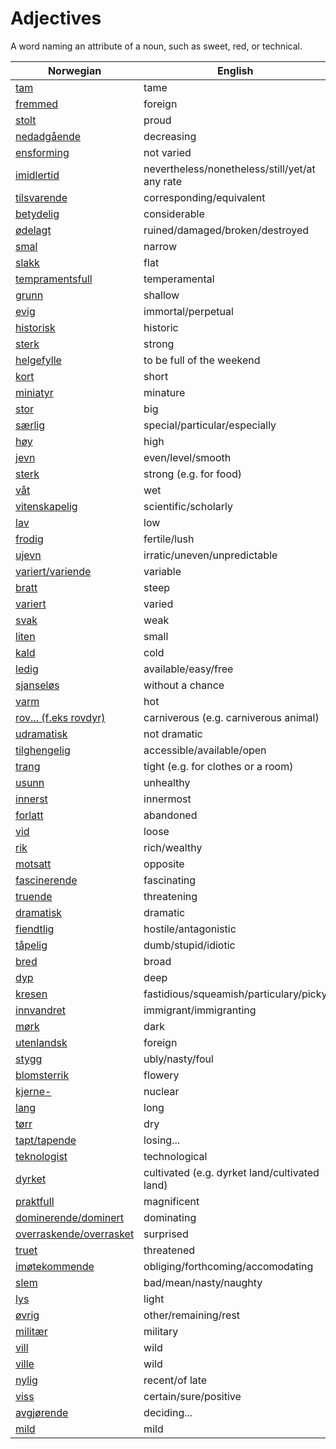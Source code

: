# Adjectives

A word naming an attribute of a noun, such as sweet, red, or technical.

| Norwegian | English |
| --- | --- |
| [tam](https://www.ordnett.no/search?language=no&phrase=tam) | tame |
| [fremmed](https://www.ordnett.no/search?language=no&phrase=fremmed) | foreign |
| [stolt](https://www.ordnett.no/search?language=no&phrase=stolt) | proud |
| [nedadgående](https://www.ordnett.no/search?language=no&phrase=nedadgående) | decreasing |
| [ensforming](https://www.ordnett.no/search?language=no&phrase=ensforming) | not varied |
| [imidlertid](https://www.ordnett.no/search?language=no&phrase=imidlertid) | nevertheless/nonetheless/still/yet/at any rate |
| [tilsvarende](https://www.ordnett.no/search?language=no&phrase=tilsvarende) | corresponding/equivalent |
| [betydelig](https://www.ordnett.no/search?language=no&phrase=betydelig) | considerable |
| [ødelagt](https://www.ordnett.no/search?language=no&phrase=ødelagt) | ruined/damaged/broken/destroyed |
| [smal](https://www.ordnett.no/search?language=no&phrase=smal) | narrow |
| [slakk](https://www.ordnett.no/search?language=no&phrase=slakk) | flat |
| [tempramentsfull](https://www.ordnett.no/search?language=no&phrase=tempramentsfull) | temperamental |
| [grunn](https://www.ordnett.no/search?language=no&phrase=grunn) | shallow |
| [evig](https://www.ordnett.no/search?language=no&phrase=evig) | immortal/perpetual |
| [historisk](https://www.ordnett.no/search?language=no&phrase=historisk) | historic |
| [sterk](https://www.ordnett.no/search?language=no&phrase=sterk) | strong |
| [helgefylle](https://www.ordnett.no/search?language=no&phrase=helgefylle) | to be full of the weekend |
| [kort](https://www.ordnett.no/search?language=no&phrase=kort) | short |
| [miniatyr](https://www.ordnett.no/search?language=no&phrase=miniatyr) | minature |
| [stor](https://www.ordnett.no/search?language=no&phrase=stor) | big |
| [særlig](https://www.ordnett.no/search?language=no&phrase=særlig) | special/particular/especially |
| [høy](https://www.ordnett.no/search?language=no&phrase=høy) | high |
| [jevn](https://www.ordnett.no/search?language=no&phrase=jevn) | even/level/smooth |
| [sterk](https://www.ordnett.no/search?language=no&phrase=sterk) | strong (e.g. for food) |
| [våt](https://www.ordnett.no/search?language=no&phrase=våt) | wet |
| [vitenskapelig](https://www.ordnett.no/search?language=no&phrase=vitenskapelig) | scientific/scholarly |
| [lav](https://www.ordnett.no/search?language=no&phrase=lav) | low |
| [frodig](https://www.ordnett.no/search?language=no&phrase=frodig) | fertile/lush |
| [ujevn](https://www.ordnett.no/search?language=no&phrase=ujevn) | irratic/uneven/unpredictable |
| [variert/variende](https://www.ordnett.no/search?language=no&phrase=variert/variende) | variable |
| [bratt](https://www.ordnett.no/search?language=no&phrase=bratt) | steep |
| [variert](https://www.ordnett.no/search?language=no&phrase=variert) | varied |
| [svak](https://www.ordnett.no/search?language=no&phrase=svak) | weak |
| [liten](https://www.ordnett.no/search?language=no&phrase=liten) | small |
| [kald](https://www.ordnett.no/search?language=no&phrase=kald) | cold |
| [ledig](https://www.ordnett.no/search?language=no&phrase=ledig) | available/easy/free |
| [sjanseløs](https://www.ordnett.no/search?language=no&phrase=sjanseløs) | without a chance |
| [varm](https://www.ordnett.no/search?language=no&phrase=varm) | hot |
| [rov... (f.eks rovdyr)](https://www.ordnett.no/search?language=no&phrase=rov...%20(f.eks%20rovdyr)) | carniverous (e.g. carniverous animal) |
| [udramatisk](https://www.ordnett.no/search?language=no&phrase=udramatisk) | not dramatic |
| [tilghengelig](https://www.ordnett.no/search?language=no&phrase=tilghengelig) | accessible/available/open |
| [trang](https://www.ordnett.no/search?language=no&phrase=trang) | tight (e.g. for clothes or a room) |
| [usunn](https://www.ordnett.no/search?language=no&phrase=usunn) | unhealthy |
| [innerst](https://www.ordnett.no/search?language=no&phrase=innerst) | innermost |
| [forlatt](https://www.ordnett.no/search?language=no&phrase=forlatt) | abandoned |
| [vid](https://www.ordnett.no/search?language=no&phrase=vid) | loose |
| [rik](https://www.ordnett.no/search?language=no&phrase=rik) | rich/wealthy |
| [motsatt](https://www.ordnett.no/search?language=no&phrase=motsatt) | opposite |
| [fascinerende](https://www.ordnett.no/search?language=no&phrase=fascinerende) | fascinating |
| [truende](https://www.ordnett.no/search?language=no&phrase=truende) | threatening |
| [dramatisk](https://www.ordnett.no/search?language=no&phrase=dramatisk) | dramatic |
| [fiendtlig](https://www.ordnett.no/search?language=no&phrase=fiendtlig) | hostile/antagonistic |
| [tåpelig](https://www.ordnett.no/search?language=no&phrase=tåpelig) | dumb/stupid/idiotic |
| [bred](https://www.ordnett.no/search?language=no&phrase=bred) | broad |
| [dyp](https://www.ordnett.no/search?language=no&phrase=dyp) | deep |
| [kresen](https://www.ordnett.no/search?language=no&phrase=kresen) | fastidious/squeamish/particulary/picky |
| [innvandret](https://www.ordnett.no/search?language=no&phrase=innvandret) | immigrant/immigranting |
| [mørk](https://www.ordnett.no/search?language=no&phrase=mørk) | dark |
| [utenlandsk](https://www.ordnett.no/search?language=no&phrase=utenlandsk) | foreign |
| [stygg](https://www.ordnett.no/search?language=no&phrase=stygg) | ubly/nasty/foul |
| [blomsterrik](https://www.ordnett.no/search?language=no&phrase=blomsterrik) | flowery |
| [kjerne-](https://www.ordnett.no/search?language=no&phrase=kjerne-) | nuclear |
| [lang](https://www.ordnett.no/search?language=no&phrase=lang) | long |
| [tørr](https://www.ordnett.no/search?language=no&phrase=tørr) | dry |
| [tapt/tapende](https://www.ordnett.no/search?language=no&phrase=tapt/tapende) | losing... |
| [teknologist](https://www.ordnett.no/search?language=no&phrase=teknologist) | technological |
| [dyrket](https://www.ordnett.no/search?language=no&phrase=dyrket) | cultivated (e.g. dyrket land/cultivated land) |
| [praktfull](https://www.ordnett.no/search?language=no&phrase=praktfull) | magnificent |
| [dominerende/dominert](https://www.ordnett.no/search?language=no&phrase=dominerende/dominert) | dominating |
| [overraskende/overrasket](https://www.ordnett.no/search?language=no&phrase=overraskende/overrasket) | surprised |
| [truet](https://www.ordnett.no/search?language=no&phrase=truet) | threatened |
| [imøtekommende](https://www.ordnett.no/search?language=no&phrase=imøtekommende) | obliging/forthcoming/accomodating |
| [slem](https://www.ordnett.no/search?language=no&phrase=slem) | bad/mean/nasty/naughty |
| [lys](https://www.ordnett.no/search?language=no&phrase=lys) | light |
| [øvrig](https://www.ordnett.no/search?language=no&phrase=øvrig) | other/remaining/rest |
| [militær](https://www.ordnett.no/search?language=no&phrase=militær) | military |
| [vill](https://www.ordnett.no/search?language=no&phrase=vill) | wild |
| [ville](https://www.ordnett.no/search?language=no&phrase=ville) | wild |
| [nylig](https://www.ordnett.no/search?language=no&phrase=nylig) | recent/of late |
| [viss](https://www.ordnett.no/search?language=no&phrase=viss) | certain/sure/positive |
| [avgjørende](https://www.ordnett.no/search?language=no&phrase=avgjørende) | deciding... |
| [mild](https://www.ordnett.no/search?language=no&phrase=mild) | mild |

